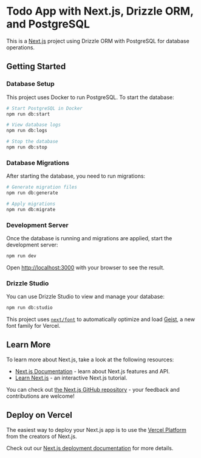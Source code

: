 # Todo App with Next.js, Drizzle ORM, and PostgreSQL

This is a [Next.js](https://nextjs.org) project using Drizzle ORM with PostgreSQL for database operations.

## Getting Started

### Database Setup

This project uses Docker to run PostgreSQL. To start the database:

```bash
# Start PostgreSQL in Docker
npm run db:start

# View database logs
npm run db:logs

# Stop the database
npm run db:stop
```

### Database Migrations

After starting the database, you need to run migrations:

```bash
# Generate migration files
npm run db:generate

# Apply migrations
npm run db:migrate
```

### Development Server

Once the database is running and migrations are applied, start the development server:

```bash
npm run dev
```

Open [http://localhost:3000](http://localhost:3000) with your browser to see the result.

### Drizzle Studio

You can use Drizzle Studio to view and manage your database:

```bash
npm run db:studio
```

This project uses [`next/font`](https://nextjs.org/docs/app/building-your-application/optimizing/fonts) to automatically optimize and load [Geist](https://vercel.com/font), a new font family for Vercel.

## Learn More

To learn more about Next.js, take a look at the following resources:

- [Next.js Documentation](https://nextjs.org/docs) - learn about Next.js features and API.
- [Learn Next.js](https://nextjs.org/learn) - an interactive Next.js tutorial.

You can check out [the Next.js GitHub repository](https://github.com/vercel/next.js) - your feedback and contributions are welcome!

## Deploy on Vercel

The easiest way to deploy your Next.js app is to use the [Vercel Platform](https://vercel.com/new?utm_medium=default-template&filter=next.js&utm_source=create-next-app&utm_campaign=create-next-app-readme) from the creators of Next.js.

Check out our [Next.js deployment documentation](https://nextjs.org/docs/app/building-your-application/deploying) for more details.
